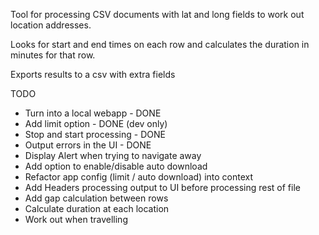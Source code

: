 Tool for processing CSV documents with lat and long fields to work out location addresses.

Looks for start and end times on each row and calculates the duration in minutes for that row.

Exports results to a csv with extra fields

TODO
- Turn into a local webapp - DONE
- Add limit option - DONE (dev only)
- Stop and start processing - DONE
- Output errors in the UI - DONE
- Display Alert when trying to navigate away
- Add option to enable/disable auto download
- Refactor app config (limit / auto download) into context
- Add Headers processing output to UI before processing rest of file
- Add gap calculation between rows
- Calculate duration at each location
- Work out when travelling
